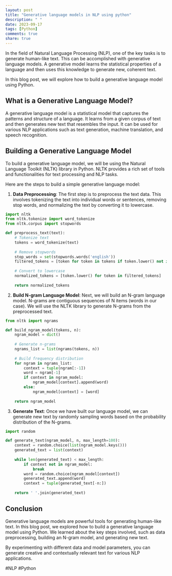 ```yaml
---
layout: post
title: "Generative language models in NLP using python"
description: " "
date: 2023-09-17
tags: [Python]
comments: true
share: true
---
```


In the field of Natural Language Processing (NLP), one of the key tasks is to generate human-like text. This can be accomplished with generative language models. A generative model learns the statistical properties of a language and then uses this knowledge to generate new, coherent text.

In this blog post, we will explore how to build a generative language model using Python.

## What is a Generative Language Model?

A generative language model is a statistical model that captures the patterns and structure of a language. It learns from a given corpus of text and then generates new text that resembles the input. It can be used for various NLP applications such as text generation, machine translation, and speech recognition.

## Building a Generative Language Model

To build a generative language model, we will be using the Natural Language Toolkit (NLTK) library in Python. NLTK provides a rich set of tools and functionalities for text processing and NLP tasks.

Here are the steps to build a simple generative language model:

1. **Data Preprocessing**: The first step is to preprocess the text data. This involves tokenizing the text into individual words or sentences, removing stop words, and normalizing the text by converting it to lowercase.

```python
import nltk
from nltk.tokenize import word_tokenize
from nltk.corpus import stopwords

def preprocess_text(text):
    # Tokenize text
    tokens = word_tokenize(text)
    
    # Remove stopwords
    stop_words = set(stopwords.words('english'))
    filtered_tokens = [token for token in tokens if token.lower() not in stop_words]
    
    # Convert to lowercase
    normalized_tokens = [token.lower() for token in filtered_tokens]
    
    return normalized_tokens
```

2. **Build N-gram Language Model**: Next, we will build an N-gram language model. N-grams are contiguous sequences of N items (words in our case). We will use the NLTK library to generate N-grams from the preprocessed text.

```python
from nltk import ngrams

def build_ngram_model(tokens, n):
    ngram_model = dict()
    
    # Generate n-grams
    ngrams_list = list(ngrams(tokens, n))
    
    # Build frequency distribution
    for ngram in ngrams_list:
        context = tuple(ngram[:-1])
        word = ngram[-1]
        if context in ngram_model:
            ngram_model[context].append(word)
        else:
            ngram_model[context] = [word]
    
    return ngram_model
```

3. **Generate Text**: Once we have built our language model, we can generate new text by randomly sampling words based on the probability distribution of the N-grams.

```python
import random

def generate_text(ngram_model, n, max_length=100):
    context = random.choice(list(ngram_model.keys()))
    generated_text = list(context)
    
    while len(generated_text) < max_length:
        if context not in ngram_model:
            break
        word = random.choice(ngram_model[context])
        generated_text.append(word)
        context = tuple(generated_text[-n:])
    
    return ' '.join(generated_text)
```

## Conclusion

Generative language models are powerful tools for generating human-like text. In this blog post, we explored how to build a generative language model using Python. We learned about the key steps involved, such as data preprocessing, building an N-gram model, and generating new text.

By experimenting with different data and model parameters, you can generate creative and contextually relevant text for various NLP applications.

#NLP #Python